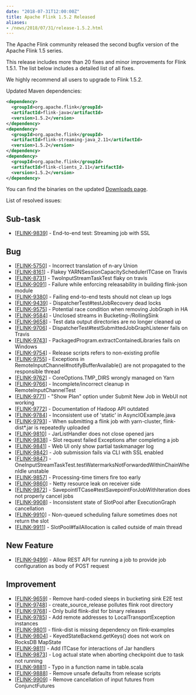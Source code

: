 ```yaml
---
date: "2018-07-31T12:00:00Z"
title: Apache Flink 1.5.2 Released
aliases:
- /news/2018/07/31/release-1.5.2.html
---
```


The Apache Flink community released the second bugfix version of the Apache Flink 1.5 series.

This release includes more than 20 fixes and minor improvements for Flink 1.5.1. The list below includes a detailed list of all fixes.

We highly recommend all users to upgrade to Flink 1.5.2.

Updated Maven dependencies:

```xml
<dependency>
  <groupId>org.apache.flink</groupId>
  <artifactId>flink-java</artifactId>
  <version>1.5.2</version>
</dependency>
<dependency>
  <groupId>org.apache.flink</groupId>
  <artifactId>flink-streaming-java_2.11</artifactId>
  <version>1.5.2</version>
</dependency>
<dependency>
  <groupId>org.apache.flink</groupId>
  <artifactId>flink-clients_2.11</artifactId>
  <version>1.5.2</version>
</dependency>
```

You can find the binaries on the updated [Downloads page](http://flink.apache.org/downloads.html).

List of resolved issues:

<h2>        Sub-task
</h2>
<ul>
<li>[<a href='https://issues.apache.org/jira/browse/FLINK-9839'>FLINK-9839</a>] -         End-to-end test: Streaming job with SSL
</li>
</ul>
        
<h2>        Bug
</h2>
<ul>
<li>[<a href='https://issues.apache.org/jira/browse/FLINK-5750'>FLINK-5750</a>] -         Incorrect translation of n-ary Union
</li>
<li>[<a href='https://issues.apache.org/jira/browse/FLINK-8161'>FLINK-8161</a>] -         Flakey YARNSessionCapacitySchedulerITCase on Travis
</li>
<li>[<a href='https://issues.apache.org/jira/browse/FLINK-8731'>FLINK-8731</a>] -         TwoInputStreamTaskTest flaky on travis
</li>
<li>[<a href='https://issues.apache.org/jira/browse/FLINK-9091'>FLINK-9091</a>] -         Failure while enforcing releasability in building flink-json module
</li>
<li>[<a href='https://issues.apache.org/jira/browse/FLINK-9380'>FLINK-9380</a>] -         Failing end-to-end tests should not clean up logs
</li>
<li>[<a href='https://issues.apache.org/jira/browse/FLINK-9439'>FLINK-9439</a>] -         DispatcherTest#testJobRecovery dead locks
</li>
<li>[<a href='https://issues.apache.org/jira/browse/FLINK-9575'>FLINK-9575</a>] -         Potential race condition when removing JobGraph in HA
</li>
<li>[<a href='https://issues.apache.org/jira/browse/FLINK-9584'>FLINK-9584</a>] -         Unclosed streams in Bucketing-/RollingSink
</li>
<li>[<a href='https://issues.apache.org/jira/browse/FLINK-9658'>FLINK-9658</a>] -         Test data output directories are no longer cleaned up
</li>
<li>[<a href='https://issues.apache.org/jira/browse/FLINK-9706'>FLINK-9706</a>] -         DispatcherTest#testSubmittedJobGraphListener fails on Travis
</li>
<li>[<a href='https://issues.apache.org/jira/browse/FLINK-9743'>FLINK-9743</a>] -         PackagedProgram.extractContainedLibraries fails on Windows
</li>
<li>[<a href='https://issues.apache.org/jira/browse/FLINK-9754'>FLINK-9754</a>] -         Release scripts refers to non-existing profile
</li>
<li>[<a href='https://issues.apache.org/jira/browse/FLINK-9755'>FLINK-9755</a>] -         Exceptions in RemoteInputChannel#notifyBufferAvailable() are not propagated to the responsible thread
</li>
<li>[<a href='https://issues.apache.org/jira/browse/FLINK-9762'>FLINK-9762</a>] -         CoreOptions.TMP_DIRS wrongly managed on Yarn
</li>
<li>[<a href='https://issues.apache.org/jira/browse/FLINK-9766'>FLINK-9766</a>] -         Incomplete/incorrect cleanup in RemoteInputChannelTest
</li>
<li>[<a href='https://issues.apache.org/jira/browse/FLINK-9771'>FLINK-9771</a>] -          &quot;Show Plan&quot; option under Submit New Job in WebUI not working 
</li>
<li>[<a href='https://issues.apache.org/jira/browse/FLINK-9772'>FLINK-9772</a>] -         Documentation of Hadoop API outdated
</li>
<li>[<a href='https://issues.apache.org/jira/browse/FLINK-9784'>FLINK-9784</a>] -         Inconsistent use of &#39;static&#39; in AsyncIOExample.java
</li>
<li>[<a href='https://issues.apache.org/jira/browse/FLINK-9793'>FLINK-9793</a>] -         When submitting a flink job with yarn-cluster, flink-dist*.jar is repeatedly uploaded
</li>
<li>[<a href='https://issues.apache.org/jira/browse/FLINK-9810'>FLINK-9810</a>] -         JarListHandler does not close opened jars
</li>
<li>[<a href='https://issues.apache.org/jira/browse/FLINK-9838'>FLINK-9838</a>] -         Slot request failed Exceptions after completing a job
</li>
<li>[<a href='https://issues.apache.org/jira/browse/FLINK-9841'>FLINK-9841</a>] -         Web UI only show partial taskmanager log 
</li>
<li>[<a href='https://issues.apache.org/jira/browse/FLINK-9842'>FLINK-9842</a>] -         Job submission fails via CLI with SSL enabled
</li>
<li>[<a href='https://issues.apache.org/jira/browse/FLINK-9847'>FLINK-9847</a>] -         OneInputStreamTaskTest.testWatermarksNotForwardedWithinChainWhenIdle unstable
</li>
<li>[<a href='https://issues.apache.org/jira/browse/FLINK-9857'>FLINK-9857</a>] -         Processing-time timers fire too early
</li>
<li>[<a href='https://issues.apache.org/jira/browse/FLINK-9860'>FLINK-9860</a>] -         Netty resource leak on receiver side
</li>
<li>[<a href='https://issues.apache.org/jira/browse/FLINK-9872'>FLINK-9872</a>] -         SavepointITCase#testSavepointForJobWithIteration does not properly cancel jobs
</li>
<li>[<a href='https://issues.apache.org/jira/browse/FLINK-9908'>FLINK-9908</a>] -         Inconsistent state of SlotPool after ExecutionGraph cancellation 
</li>
<li>[<a href='https://issues.apache.org/jira/browse/FLINK-9910'>FLINK-9910</a>] -         Non-queued scheduling failure sometimes does not return the slot
</li>
<li>[<a href='https://issues.apache.org/jira/browse/FLINK-9911'>FLINK-9911</a>] -         SlotPool#failAllocation is called outside of main thread
</li>
</ul>
        
<h2>        New Feature
</h2>
<ul>
<li>[<a href='https://issues.apache.org/jira/browse/FLINK-9499'>FLINK-9499</a>] -         Allow REST API for running a job to provide job configuration as body of POST request
</li>
</ul>
        
<h2>        Improvement
</h2>
<ul>
<li>[<a href='https://issues.apache.org/jira/browse/FLINK-9659'>FLINK-9659</a>] -         Remove hard-coded sleeps in bucketing sink E2E test
</li>
<li>[<a href='https://issues.apache.org/jira/browse/FLINK-9748'>FLINK-9748</a>] -         create_source_release pollutes flink root directory
</li>
<li>[<a href='https://issues.apache.org/jira/browse/FLINK-9768'>FLINK-9768</a>] -         Only build flink-dist for binary releases
</li>
<li>[<a href='https://issues.apache.org/jira/browse/FLINK-9785'>FLINK-9785</a>] -         Add remote addresses to LocalTransportException instances
</li>
<li>[<a href='https://issues.apache.org/jira/browse/FLINK-9801'>FLINK-9801</a>] -         flink-dist is missing dependency on flink-examples
</li>
<li>[<a href='https://issues.apache.org/jira/browse/FLINK-9804'>FLINK-9804</a>] -         KeyedStateBackend.getKeys() does not work on RocksDB MapState
</li>
<li>[<a href='https://issues.apache.org/jira/browse/FLINK-9811'>FLINK-9811</a>] -         Add ITCase for interactions of Jar handlers
</li>
<li>[<a href='https://issues.apache.org/jira/browse/FLINK-9873'>FLINK-9873</a>] -         Log actual state when aborting checkpoint due to task not running
</li>
<li>[<a href='https://issues.apache.org/jira/browse/FLINK-9881'>FLINK-9881</a>] -         Typo in a function name in table.scala
</li>
<li>[<a href='https://issues.apache.org/jira/browse/FLINK-9888'>FLINK-9888</a>] -         Remove unsafe defaults from release scripts
</li>
<li>[<a href='https://issues.apache.org/jira/browse/FLINK-9909'>FLINK-9909</a>] -         Remove cancellation of input futures from ConjunctFutures
</li>
</ul>
